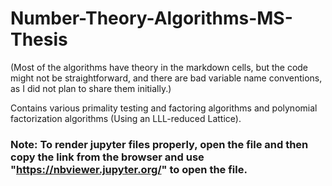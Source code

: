 # Number-Theory-Algorithms-MS-Thesis
(Most of the algorithms have theory in the markdown cells, but the code might not be straightforward, and there are bad variable name conventions, as I did not plan to share them initially.)


Contains various primality testing and factoring algorithms and polynomial factorization algorithms (Using an LLL-reduced Lattice).

### Note: To render jupyter files properly, open the file and then copy the link from the browser and use "https://nbviewer.jupyter.org/" to open the file.
